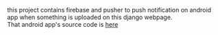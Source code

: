 this project contains firebase and pusher to push notification on android app when something is uploaded on this django webpage.<br>
That android app's source code is [here](https://github.com/pandeynandancse/android_studio/tree/master/profilefinal/Profile)

